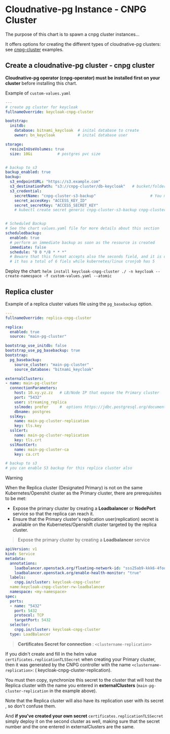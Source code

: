 # Cloudnative-pg Instance - CNPG Cluster

The purpose of this chart is to spawn a cnpg cluster instances...

It offers options for creating the different types of cloudnative-pg clusters: see [cnpg-cluster](https://cloudnative-pg.io/documentation/current/samples/) examples.



## Create a cloudnative-pg cluster - cnpg cluster

**Cloudnative-pg operator (cnpg-operator) must be installed first on your cluster** before installing this chart.


Example of `custom-values.yaml`

```yaml
---
# create pg cluster for keycloak
fullnameOverride: keycloak-cnpg-cluster

bootstrap:
  initdb:
    database: bitnami_keycloak  # inital database to create
    owner: bn_keycloak          # inital database user

storage:
  resizeInUseVolumes: true
  size: 10Gi           # postgres pvc size


# backup to s3
backup_enabled: true
backup:
  s3_endpointURL: "https://s3.example.com"  
  s3_destinationPath: "s3://cnpg-cluster/db-keycloak"   # bucket/folder-for-keycloak
  s3_credential:
    secretName: "cnpg-cluster-s3-backup"                        # You must create this secret first  with the keys below
    secret_accesKey: "ACCESS_KEY_ID"
    secret_secretKey: "ACCESS_SECRET_KEY"
    # kubectl create secret generic cnpg-cluster-s3-backup cnpg-cluster-s3-backup --from-literal ACCESS_KEY_ID="xx" --from-literal ACCESS_SECRET_KEY="yy"


# Scheduled Backup
# See the chart values.yaml file for more details about this section
scheduledbackup:
  enabled: true
  # perform an immediate backup as soon as the resource is created
  immediate: false
  schedule: "0 0 */8 * * *"
  # Beware that this format accepts also the seconds field, and it is different from the crontab format in Unix/Linux systems.
  # it has a total of 6 fiels while kubernetes/linux cronjob has 5

```

Deploy the chart: `helm install keycloak-cnpg-cluster ./ -n keycloak --create-namespace -f custom-values.yaml --atomic`


## Replica cluster

Example of a replica cluster values file using the `pg_basebackup` option.

```yaml
---
fullnameOverride: replica-cnpg-cluster

replica:
  enabled: true
  source: "main-pg-cluster"

bootstrap_use_initdb: false
bootstrap_use_pg_basebackup: true
bootstrap:
  pg_basebackup:
    source_cluster: "main-pg-cluster"
    source_database: "bitnami_keycloak"

externalClusters:
- name: main-pg-cluster
  connectionParameters:
    host: 10.xy.yz.zz   # LB/Node IP that expose the Primary cluster
    port: "5432"
    user: streaming_replica
    sslmode: prefer     #  options https://jdbc.postgresql.org/documentation/ssl/
    dbname: postgres
  sslKey:
    name: main-pg-cluster-replication
    key: tls.key
  sslCert:
    name: main-pg-cluster-replication
    key: tls.crt
  sslRootCert:
    name: main-pg-cluster-ca
    key: ca.crt

# backup to s3
# you can enable S3 backup for this replica cluster also
```

>[!warning]
> When the Replica cluster (Designated Primary) is not on the same Kubernetes/Openshit cluster as the Primary cluster, there are prerequisites to be met:
>
> * Expose the primary cluster by creating a **Loadbalancer** or **NodePort** service so that the replica can reach it.
> * Ensure that the Primary cluster's replication user(replication) secret is available on the Kubernetes/Openshift cluster targeted by the replica cluster. 

> Expose the primary cluster by creating a **Loadbalancer** service

```yaml
apiVersion: v1
kind: Service
metadata:
  annotations:
    loadbalancer.openstack.org/floating-network-id: "sss25ab9-kkk6-4foo-nn-5472eeee"
    loadbalancer.openstack.org/enable-health-monitor: "true"
  labels:
    cnpg.io/cluster: keycloak-cnpg-cluster 
  name:keycloak-cnpg-cluster-rw-loadbalancer
  namespace: <my-namespace>
spec:
  ports:
  - name: "5432"
    port: 5432
    protocol: TCP
    targetPort: 5432
  selector:
    cnpg.io/cluster: keycloak-cnpg-cluster
  type: LoadBalancer
```

> **Certificates Secret for connection** : `<clustername-replication>`

If you didn't create and fill in the helm value `certificates.replicationTLSSecret` when creating your Primary cluster,
then it was generated by the CNPG controller with the name `<clustername-replication>`: ( keycloak-cnpg-cluster-replication).

You must then copy, synchronize this secret to the cluster that will host the Replica cluster with the name you entered in **externalClusters** (`main-pg-cluster-replication` in the example above).

Note that the Replica cluster will also have its replication user with its secret <replica-cnpg-cluster-replication>, so don't confuse them.

And **if you've created your own secret** `certificates.replicationTLSSecret` simply deploy it on the second cluster as well, making sure that the secret number and the one entered in externalClusters are the same.
